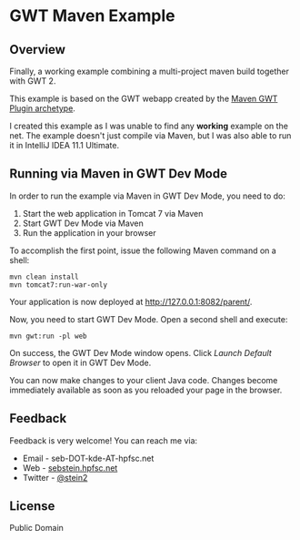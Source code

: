GWT Maven Example
=================

Overview
--------

Finally, a working example combining a multi-project maven build together with
GWT 2.

This example is based on the GWT webapp created by the [Maven GWT Plugin archetype](http://mojo.codehaus.org/gwt-maven-plugin/user-guide/archetype.html).

I created this example as I was unable to find any **working** example on the
net. The example doesn't just compile via Maven, but I was also able to run it
in IntelliJ IDEA 11.1 Ultimate.


Running via Maven in GWT Dev Mode
---------------------------------

In order to run the example via Maven in GWT Dev Mode, you need to do:

1. Start the web application in Tomcat 7 via Maven
2. Start GWT Dev Mode via Maven
3. Run the application in your browser

To accomplish the first point, issue the following Maven command on a shell:

    mvn clean install
    mvn tomcat7:run-war-only

Your application is now deployed at http://127.0.0.1:8082/parent/.

Now, you need to start GWT Dev Mode. Open a second shell and execute:

    mvn gwt:run -pl web

On success, the GWT Dev Mode window opens. Click *Launch Default Browser* to open it in GWT Dev Mode.

You can now make changes to your client Java code. Changes become immediately available as soon as you reloaded your page in the browser.


Feedback
--------

Feedback is very welcome! You can reach me via:

* Email - seb-DOT-kde-AT-hpfsc.net
* Web - [sebstein.hpfsc.net](http://sebstein.hpfsc.net/)
* Twitter - [@stein2](https://twitter.com/stein2)


License
-------

Public Domain
